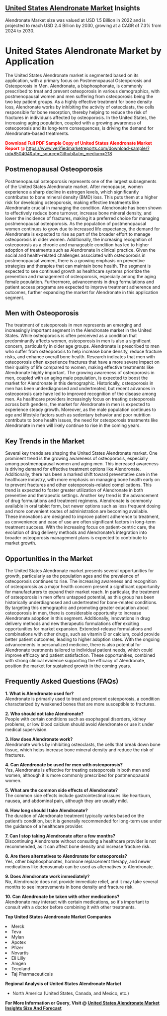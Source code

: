 <h2><a href="https://www.verifiedmarketreports.com/download-sample/?rid=850404&amp;utm_source=Github&amp;utm_medium=218" target="_blank">United States Alendronate Market</a> Insights</h2><p>Alendronate Market size was valued at USD 1.5 Billion in 2022 and is projected to reach USD 2.4 Billion by 2030, growing at a CAGR of 7.3% from 2024 to 2030.</p><p><h1>United States Alendronate Market by Application</h1> <p>The United States Alendronate market is segmented based on its application, with a primary focus on Postmenopausal Osteoporosis and Osteoporosis in Men. Alendronate, a bisphosphonate, is commonly prescribed to treat and prevent osteoporosis in various demographics, with postmenopausal women and men suffering from osteoporosis being the two key patient groups. As a highly effective treatment for bone density loss, Alendronate works by inhibiting the activity of osteoclasts, the cells responsible for bone resorption, thereby helping to reduce the risk of fractures in individuals affected by osteoporosis. In the United States, the increasing aging population, coupled with a growing awareness of osteoporosis and its long-term consequences, is driving the demand for Alendronate-based treatments. <p><span class=""><span style="color: #ff0000;"><strong>Download Full PDF Sample Copy of United States Alendronate Market Report</strong> @ </span><a href="https://www.verifiedmarketreports.com/download-sample/?rid=850404&amp;utm_source=Github&amp;utm_medium=218" target="_blank">https://www.verifiedmarketreports.com/download-sample/?rid=850404&amp;utm_source=Github&amp;utm_medium=218</a></span></p></p> <h2>Postmenopausal Osteoporosis</h2> <p>Postmenopausal osteoporosis represents one of the largest subsegments of the United States Alendronate market. After menopause, women experience a sharp decline in estrogen levels, which significantly contributes to bone mineral density (BMD) loss. This puts them at a higher risk for developing osteoporosis, making effective treatments like Alendronate crucial in managing the condition. Alendronate has been shown to effectively reduce bone turnover, increase bone mineral density, and lower the incidence of fractures, making it a preferred choice for managing postmenopausal osteoporosis. As the population of postmenopausal women continues to grow due to increased life expectancy, the demand for Alendronate is expected to rise as part of the broader effort to manage osteoporosis in older women. Additionally, the increasing recognition of osteoporosis as a chronic and manageable condition has led to higher adoption of treatments such as Alendronate in clinical practice. Given the social and health-related challenges associated with osteoporosis in postmenopausal women, there is a growing emphasis on preventive strategies and therapies that can maintain bone health. The segment is expected to see continued growth as healthcare systems prioritize the prevention and management of osteoporosis, especially among the aging female population. Furthermore, advancements in drug formulations and patient access programs are expected to improve treatment adherence and outcomes, further expanding the market for Alendronate in this application segment.</p> <h2>Men with Osteoporosis</h2> <p>The treatment of osteoporosis in men represents an emerging and increasingly important segment in the Alendronate market in the United States. While osteoporosis is often perceived as a condition that predominantly affects women, osteoporosis in men is also a significant concern, particularly in older age groups. Alendronate is prescribed to men who suffer from osteoporosis to help increase bone density, reduce fracture risks, and enhance overall bone health. Research indicates that men with osteoporosis often experience fractures that have a more severe impact on their quality of life compared to women, making effective treatments like Alendronate highly important. The growing awareness of osteoporosis in men, coupled with an aging male population, is expected to boost the market for Alendronate in this demographic. Historically, osteoporosis in men has been underdiagnosed and undertreated, but recent advances in osteoporosis care have led to improved recognition of the disease among men. As healthcare providers increasingly focus on treating osteoporosis across both genders, the market for Alendronate in men is expected to experience steady growth. Moreover, as the male population continues to age and lifestyle factors such as sedentary behavior and poor nutrition contribute to bone health issues, the need for osteoporosis treatments like Alendronate in men will likely continue to rise in the coming years.</p> <h2>Key Trends in the Market</h2> <p>Several key trends are shaping the United States Alendronate market. One prominent trend is the growing awareness of osteoporosis, especially among postmenopausal women and aging men. This increased awareness is driving demand for effective treatment options like Alendronate. Additionally, there has been a marked shift toward preventative care in the healthcare industry, with more emphasis on managing bone health early on to prevent fractures and other osteoporosis-related complications. This trend is expected to foster greater utilization of Alendronate in both preventive and therapeutic settings. Another key trend is the advancement of drug formulations and treatment regimens. Alendronate is commonly available in oral tablet form, but newer options such as less frequent dosing and more convenient routes of administration are becoming available. These innovations are designed to improve patient adherence to treatment, as convenience and ease of use are often significant factors in long-term treatment success. With the increasing focus on patient-centric care, the evolution of drug delivery methods and Alendronate’s integration into broader osteoporosis management plans is expected to contribute to market growth.</p> <h2>Opportunities in the Market</h2> <p>The United States Alendronate market presents several opportunities for growth, particularly as the population ages and the prevalence of osteoporosis continues to rise. The increasing awareness and recognition of osteoporosis as a major health concern present a significant opportunity for manufacturers to expand their market reach. In particular, the treatment of osteoporosis in men offers untapped potential, as this group has been historically underdiagnosed and undertreated for bone-related conditions. By targeting this demographic and promoting greater education about osteoporosis in men, there is considerable opportunity to increase Alendronate adoption in this segment. Additionally, innovations in drug delivery methods and new therapeutic formulations offer exciting opportunities for market expansion. Extended-release formulations and combinations with other drugs, such as vitamin D or calcium, could provide better patient outcomes, leading to higher adoption rates. With the ongoing advancements in personalized medicine, there is also potential for Alendronate treatments tailored to individual patient needs, which could improve efficacy and patient satisfaction. These opportunities, combined with strong clinical evidence supporting the efficacy of Alendronate, position the market for sustained growth in the coming years.</p> <h2>Frequently Asked Questions (FAQs)</h2> <p><b>1. What is Alendronate used for?</b><br>Alendronate is primarily used to treat and prevent osteoporosis, a condition characterized by weakened bones that are more susceptible to fractures.</p> <p><b>2. Who should not take Alendronate?</b><br>People with certain conditions such as esophageal disorders, kidney problems, or low blood calcium should avoid Alendronate or use it under medical supervision.</p> <p><b>3. How does Alendronate work?</b><br>Alendronate works by inhibiting osteoclasts, the cells that break down bone tissue, which helps increase bone mineral density and reduce the risk of fractures.</p> <p><b>4. Can Alendronate be used for men with osteoporosis?</b><br>Yes, Alendronate is effective for treating osteoporosis in both men and women, although it is more commonly prescribed for postmenopausal women.</p> <p><b>5. What are the common side effects of Alendronate?</b><br>The common side effects include gastrointestinal issues like heartburn, nausea, and abdominal pain, although they are usually mild.</p> <p><b>6. How long should I take Alendronate?</b><br>The duration of Alendronate treatment typically varies based on the patient’s condition, but it is generally recommended for long-term use under the guidance of a healthcare provider.</p> <p><b>7. Can I stop taking Alendronate after a few months?</b><br>Discontinuing Alendronate without consulting a healthcare provider is not recommended, as it can affect bone density and increase fracture risk.</p> <p><b>8. Are there alternatives to Alendronate for osteoporosis?</b><br>Yes, other bisphosphonates, hormone replacement therapy, and newer medications like denosumab can be used as alternatives to Alendronate.</p> <p><b>9. Does Alendronate work immediately?</b><br>No, Alendronate does not provide immediate relief, and it may take several months to see improvements in bone density and fracture risk.</p> <p><b>10. Can Alendronate be taken with other medications?</b><br>Alendronate may interact with certain medications, so it's important to consult with a doctor before combining it with other treatments.</p> </p><p><strong>Top United States Alendronate Market Companies</strong></p><div data-test-id=""><p><li>Merck</li><li> Teva</li><li> Mylan</li><li> Apotex</li><li> Pfizer</li><li> Novartis</li><li> Eli Lilly</li><li> Amgen</li><li> Tecoland</li><li> Taj Pharmaceuticals</li></p><div><strong>Regional Analysis of&nbsp;United States Alendronate Market</strong></div><ul><li dir="ltr"><p dir="ltr">North America&nbsp;(United States, Canada, and Mexico, etc.)</p></li></ul><p><strong>For More Information or Query, Visit @&nbsp;</strong><strong><a href="https://www.verifiedmarketreports.com/product/alendronate-market/?utm_source=Github&amp;utm_medium=218" target="_blank">United States Alendronate Market Insights Size And Forecast</a></strong></p></div>
